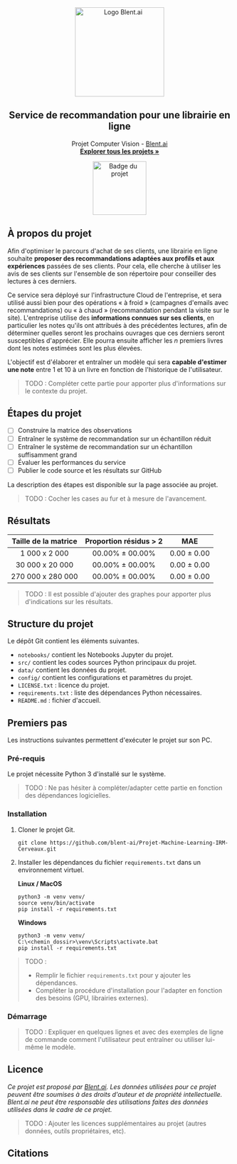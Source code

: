 <div align="center">
  <a href="https://blent.ai">
    <img src="https://blent-static-media.s3.eu-west-3.amazonaws.com/images/logo/logo_blent_300x.png" alt="Logo Blent.ai" width="200" />
  </a>

  <h2 align="center">Service de recommandation pour une librairie en ligne</h2>

  <p align="center">
    Projet Computer Vision - <a href="https://blent.ai">Blent.ai</a>
    <br />
    <a href="https://blent.ai/app/projects" target="_blank"><strong>Explorer tous les projets »</strong></a>
</div>

<div align="center"><img src="https://cdn.static-media.blent.ai/images/projects/badge_books.svg" width="120" alt="Badge du projet" /></div>

## À propos du projet

Afin d'optimiser le parcours d'achat de ses clients, une librairie en ligne souhaite **proposer des recommandations adaptées aux profils et aux expériences** passées de ses clients. Pour cela, elle cherche à utiliser les avis de ses clients sur l'ensemble de son répertoire pour conseiller des lectures à ces derniers.

Ce service sera déployé sur l'infrastructure Cloud de l'entreprise, et sera utilisé aussi bien pour des opérations « à froid » (campagnes d'emails avec recommandations) ou « à chaud » (recommandation pendant la visite sur le site). L'entreprise utilise des **informations connues sur ses clients**, en particulier les notes qu'ils ont attribués à des précédentes lectures, afin de déterminer quelles seront les prochains ouvrages que ces derniers seront susceptibles d'apprécier. Elle pourra ensuite afficher les $n$ premiers livres dont les notes estimées sont les plus élevées.

L'objectif est d'élaborer et entraîner un modèle qui sera **capable d'estimer une note** entre 1 et 10 à un livre en fonction de l'historique de l'utilisateur.

> TODO : Compléter cette partie pour apporter plus d'informations sur le contexte du projet.

## Étapes du projet

- [ ] Construire la matrice des observations
- [ ] Entraîner le système de recommandation sur un échantillon réduit
- [ ] Entraîner le système de recommandation sur un échantillon suffisamment grand
- [ ] Évaluer les performances du service
- [ ] Publier le code source et les résultats sur GitHub

La description des étapes est disponible sur la page associée au projet.

> TODO : Cocher les cases au fur et à mesure de l'avancement.

## Résultats

| Taille de la matrice |      Proportion résidus > 2      |     MAE     |
|:---------------:|:-------------------:|:-------------------:|
|       1 000 x 2 000       | 00.00% ± 00.00% | 0.00 ± 0.00 |
|       30 000 x 20 000      | 00.00% ± 00.00% | 0.00 ± 0.00 |
|       270 000 x 280 000      | 00.00% ± 00.00% | 0.00 ± 0.00 |

> TODO : Il est possible d'ajouter des graphes pour apporter plus d'indications sur les résultats.

## Structure du projet

Le dépôt Git contient les éléments suivantes.

- `notebooks/` contient les Notebooks Jupyter du projet.
- `src/` contient les codes sources Python principaux du projet.
- `data/` contient les données du projet.
- `config/` contient les configurations et paramètres du projet.
- `LICENSE.txt` : licence du projet.
- `requirements.txt` : liste des dépendances Python nécessaires.
- `README.md` : fichier d'accueil.

## Premiers pas

Les instructions suivantes permettent d'exécuter le projet sur son PC.

### Pré-requis

Le projet nécessite Python 3 d'installé sur le système.

> TODO : Ne pas hésiter à compléter/adapter cette partie en fonction des dépendances logicielles.

### Installation

1. Cloner le projet Git.
	```
	git clone https://github.com/blent-ai/Projet-Machine-Learning-IRM-Cerveaux.git
	```
2. Installer les dépendances du fichier `requirements.txt` dans un environnement virtuel.

	**Linux / MacOS**
	```
	python3 -m venv venv/
	source venv/bin/activate
	pip install -r requirements.txt
	```
	**Windows**
	```
	python3 -m venv venv/
	C:\<chemin_dossir>\venv\Scripts\activate.bat
	pip install -r requirements.txt
	```

> TODO :
> - Remplir le fichier `requirements.txt` pour y ajouter les dépendances.
> - Compléter la procédure d'installation pour l'adapter en fonction des besoins (GPU, librairies externes).

### Démarrage

> TODO : Expliquer en quelques lignes et avec des exemples de ligne de commande comment l'utilisateur peut entraîner ou utiliser lui-même le modèle. 

## Licence

*Ce projet est proposé par <a href="https://blent.ai">Blent.ai</a>. Les données utilisées pour ce projet peuvent être soumises à des droits d'auteur et de propriété intellectuelle. Blent.ai ne peut être responsable des utilisations faites des données utilisées dans le cadre de ce projet.*

> TODO : Ajouter les licences supplémentaires au projet (autres données, outils propriétaires, etc).

## Citations


